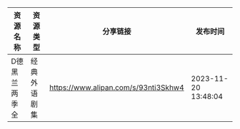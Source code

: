 | 资源名称    | 资源类型   | 分享链接                                 | 发布时间                |
| ------- | ------ | ------------------------------------ | ------------------- |
| D德黑兰两季全 | 经典外语剧集 | https://www.alipan.com/s/93nti3Skhw4 | 2023-11-20 13:48:04 |
